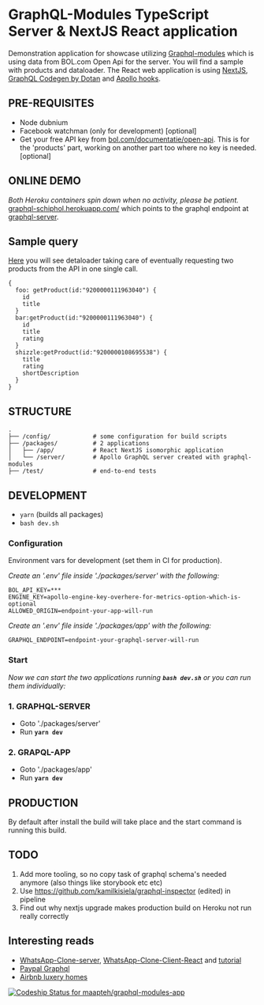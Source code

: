 # GraphQL-Modules TypeScript Server & NextJS React application
Demonstration application for showcase utilizing [Graphql-modules](https://graphql-modules.com/) which is using data from BOL.com Open Api for the server. You will find a sample with products and dataloader.
The React web application is using [NextJS](https://nextjs.org/), [GraphQL Codegen by Dotan](https://graphql-code-generator.com) and [Apollo hooks](https://www.apollographql.com/docs/react/api/react-hooks/).

## PRE-REQUISITES
- Node dubnium
- Facebook watchman (only for development) [optional]
- Get your free API key from [bol.com/documentatie/open-api](https://partnerblog.bol.com/documentatie/open-api). This is for the 'products' part, working on another part too where no key is needed. [optional]

## ONLINE DEMO
*Both Heroku containers spin down when no activity, please be patient.*
[graphql-schiphol.herokuapp.com/](https://graphql-schiphol.herokuapp.com/product/9200000108974744) which points to the graphql endpoint at [graphql-server](https://graphql-server-schiphol.herokuapp.com/graphql).

## Sample query 
[Here](https://graphql-server-schiphol.herokuapp.com/graphql) you will see detaloader taking care of eventually requesting two products from the API in one single call.
```
{
  foo: getProduct(id:"9200000111963040") {
    id
    title
  }
  bar:getProduct(id:"9200000111963040") {
    id
    title
    rating
  }
  shizzle:getProduct(id:"9200000108695538") {
    title
    rating
    shortDescription
  }
}
```

## STRUCTURE
```
.
├── /config/            # some configuration for build scripts
├── /packages/          # 2 applications
│   ├── /app/           # React NextJS isomorphic application
│   └── /server/        # Apollo GraphQL server created with graphql-modules
├── /test/              # end-to-end tests
```

## DEVELOPMENT
- `yarn` (builds all packages)
- `bash dev.sh`

### Configuration
Environment vars for development (set them in CI for production).

*Create an '.env' file inside './packages/server' with the following:*
```
BOL_API_KEY=***
ENGINE_KEY=apollo-engine-key-overhere-for-metrics-option-which-is-optional
ALLOWED_ORIGIN=endpoint-your-app-will-run
```
*Create an '.env' file inside './packages/app' with the following:*
```
GRAPHQL_ENDPOINT=endpoint-your-graphql-server-will-run
```

### Start
*Now we can start the two applications running **`bash dev.sh`** or you can run them individually:*

### 1. GRAPHQL-SERVER
- Goto './packages/server'
- Run **`yarn dev`**

### 2. GRAPQL-APP
- Goto './packages/app'
- Run **`yarn dev`**

## PRODUCTION
By default after install the build will take place and the start command is running this build.

## TODO
1) Add more tooling, so no copy task of graphql schema's needed anymore (also things like storybook etc etc)
2) Use https://github.com/kamilkisiela/graphql-inspector (edited)  in pipeline
3) Find out why nextjs upgrade makes production build on Heroku not run really correctly

## Interesting reads
- [WhatsApp-Clone-server](https://github.com/Urigo/WhatsApp-Clone-server), [WhatsApp-Clone-Client-React](https://github.com/Urigo/WhatsApp-Clone-Client-React) and [tutorial](https://tortilla.academy/tutorial/whatsapp-react/step/1)
- [Paypal Graphql](https://medium.com/paypal-engineering/graphql-a-success-story-for-paypal-checkout-3482f724fb53)
- [Airbnb luxery homes](https://medium.com/airbnb-engineering/how-airbnb-is-moving-10x-faster-at-scale-with-graphql-and-apollo-aa4ec92d69e2)


[![Codeship Status for maapteh/graphql-modules-app](https://app.codeship.com/projects/3bf47d90-d61c-0136-0edf-1a5c0fb66462/status?branch=master)](https://graphql-schiphol.herokuapp.com)
